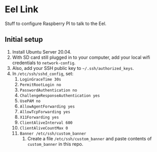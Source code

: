 # Eel Link

Stuff to configure Raspberry PI to talk to the Eel.

## Initial setup

1. Install Ubuntu Server 20.04.
1. With SD card still plugged in to your computer, add your local wifi credentials to `network-config`.
1. Also, add your SSH public key to `~/.ssh/authorized_keys`.
1. In `/etc/ssh/sshd_config`, set:
    1. `LoginGraceTime 30s`
    1. `PermitRootLogin no`
    1. `PasswordAuthentication no`
    1. `ChallengeResponseAuthentication yes`
    1. `UsePAM no`
    1. `AllowAgentForwarding yes`
    1. `AllowTcpForwarding yes`
    1. `X11Forwarding yes`
    1. `ClientAliveInterval 600`
    1. `ClientAliveCountMax 0`
    1. `Banner /etc/ssh/custom_banner`
        1. Create a file `/etc/ssh/custom_banner` and paste contents of `custom_banner` in this repo.
